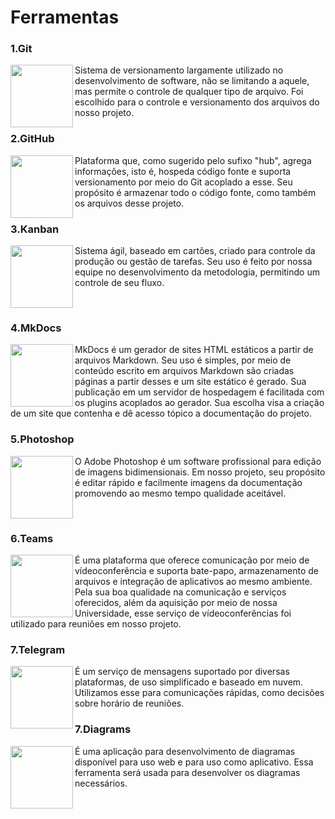 <h1>Ferramentas</h1>


<h3>1.Git</h3>
<p>
    <img align="left" width="100px" height="100px" src="https://git-scm.com/images/logos/downloads/Git-Icon-1788C.png"/>
    Sistema de versionamento largamente utilizado no desenvolvimento de software, não se limitando a aquele, mas permite o controle de qualquer tipo de arquivo. Foi escolhido para o controle e versionamento dos arquivos do nosso projeto.
</p>


<h3>2.GitHub</h3>
<p>
    <img align="left" width="100px" height="100px" src="https://github.githubassets.com/images/modules/logos_page/GitHub-Mark.png"/>
    Plataforma que, como sugerido pelo sufixo "hub", agrega informações, isto é, hospeda código fonte e suporta versionamento por meio do Git acoplado a esse. Seu propósito é armazenar todo o código fonte, como também os arquivos desse projeto.
</p>


<h3>3.Kanban</h3>
<p>
    <img align="left" width="100px" height="100px" src="https://media-exp1.licdn.com/dms/image/C560BAQHGQSPllVQbsg/company-logo_200_200/0?e=2159024400&v=beta&t=zS00X9Rg1D8tJlp3LnRl39YPxWCF6UT4gfcZPaG-YzA"/>
    Sistema ágil, baseado em cartões, criado para controle da produção ou gestão de tarefas. Seu uso é feito por nossa equipe no desenvolvimento da metodologia, permitindo um controle de seu fluxo.
</p>

<br>
<h3>4.MkDocs</h3>
<p>
    <img align="left" width="100px" height="100px" src="https://dashboard.snapcraft.io/site_media/appmedia/2019/12/61556938-3c337400-aa63-11e9-9ec1-a3ba5643a1a6.png"/>
    MkDocs é um gerador de sites HTML estáticos a partir de arquivos Markdown. Seu uso é simples, por meio de conteúdo escrito em arquivos Markdown são criadas páginas a partir desses e um site estático é gerado. Sua publicação em um servidor de hospedagem é facilitada com os plugins acoplados ao gerador. Sua escolha visa a criação de um site que contenha e dê acesso tópico a documentação do projeto.
</p>


<h3>5.Photoshop</h3>
<p>
    <img align="left" width="100px" height="100px" src="https://upload.wikimedia.org/wikipedia/commons/2/20/Photoshop_CC_icon.png"/>
    O Adobe Photoshop é um software profissional para edição de imagens bidimensionais. Em nosso projeto, seu propósito é editar rápido e facilmente imagens da documentação promovendo ao mesmo tempo qualidade aceitável.
</p>

<br>
<h3>6.Teams</h3>
<p>
    <img align="left" width="100px" height="100px" src="https://upload.wikimedia.org/wikipedia/commons/thumb/c/c9/Microsoft_Office_Teams_%282018%E2%80%93present%29.svg/1101px-Microsoft_Office_Teams_%282018%E2%80%93present%29.svg.png"/>
    É uma plataforma que oferece comunicação por meio de vídeoconferência e suporta bate-papo, armazenamento de arquivos e integração de aplicativos ao mesmo ambiente. Pela sua boa qualidade na comunicação e serviços oferecidos, além da aquisição por meio de nossa Universidade, esse serviço de vídeoconferências foi utilizado para reuniões em nosso projeto.
</p>    


<h3>7.Telegram</h3>
<p>
    <img align="left" width="100px" height="100px" src="https://banner2.cleanpng.com/20190621/xra/kisspng-telegram-portable-network-graphics-scalable-vector-hd-telegram-telegram-logo-png-free-unlimited-d-5d0d894e836ee2.1879891415611682065384.jpg"/>
    É um serviço de mensagens suportado por diversas plataformas, de uso simplificado e baseado em nuvem. Utilizamos esse para comunicações rápidas, como decisões sobre horário de reuniões.
</p>

<h3>7.Diagrams</h3>
<p>
    <img align="left" width="100px" height="100px" src="https://scontent.fbsb8-1.fna.fbcdn.net/v/t31.0-8/p960x960/22256591_1680464958644700_5214290316315916391_o.png?_nc_cat=108&_nc_sid=85a577&_nc_ohc=fRgG-1uFO4oAX-ZMoFh&_nc_ht=scontent.fbsb8-1.fna&oh=f51173d4f3da22bdb1ca9899a0cda06e&oe=5F9E7518"/>
    É uma aplicação para desenvolvimento de diagramas disponível para uso web e para uso como aplicativo. Essa ferramenta será usada para desenvolver os diagramas necessários.
</p>